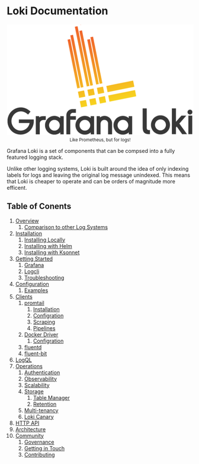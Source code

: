 # Loki Documentation

<p align="center"> <img src="logo_and_name.png" alt="Loki Logo"> <br>
  <small>Like Prometheus, but for logs!</small> </p>

Grafana Loki is a set of components that can be compsed into a fully featured
logging stack.

Unlike other logging systems, Loki is built around the idea of only indexing
labels for logs and leaving the original log message unindexed. This means
that Loki is cheaper to operate and can be orders of magnitude more efficent.

## Table of Conents

1. [Overview](overview/README.md)
    1. [Comparison to other Log Systems](overview/comparisons.md)
2. [Installation](installation/README.md)
    1. [Installing Locally](installation/local.md)
    2. [Installing with Helm](installation/helm.md)
    3. [Installing with Ksonnet](installation/ksonnet.md)
3. [Getting Started](getting-started/README.md)
    1. [Grafana](getting-started/grafana.md)
    2. [Logcli](getting-started/logcli.md)
    4. [Troubleshooting](getting-started/troubleshooting.md)
4. [Configuration](configuration/README.md)
    1. [Examples](configuration/examples.md)
5. [Clients](clients/README.md)
    1. [promtail](clients/promtail/README.md)
        1. [Installation](clients/promtail/installation.md)
        2. [Configration](clients/promtail/configuration.md)
        3. [Scraping](clients/promtail/scraping.md)
        4. [Pipelines](clients/promtail/pipelines.md)
    2. [Docker Driver](clients/docker-driver/README.md)
        1. [Configration](clients/docker-driver/configuration.md)
    3. [fluentd](clients/fluentd.md)
    4. [fluent-bit](clients/fluent-bit.md)
6. [LogQL](logql.md)
7. [Operations](operations/README.md)
    1. [Authentication](operations/authentication.md)
    2. [Observability](operations/observability.md)
    3. [Scalability](operations/scalability.md)
    4. [Storage](operations/storage/README.md)
        1. [Table Manager](operations/storage/table-manager.md)
        2. [Retention](operations/storage/retention.md)
    5. [Multi-tenancy](operations/multi-tenancy.md)
    6. [Loki Canary](operations/loki-canary.md)
8. [HTTP API](api.md)
9. [Architecture](architecture.md)
10. [Community](community/README.md)
    1. [Governance](community/governance.md)
    2. [Getting in Touch](community/getting-in-touch.md)
    3. [Contributing](community/contributing.md)
